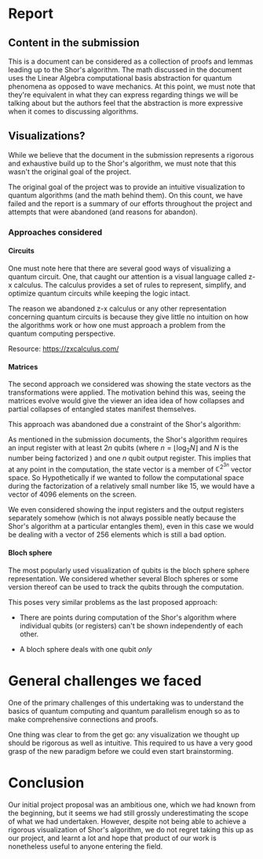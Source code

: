 # Report 

## Content in the submission 

This is a document can be considered as a collection of proofs and lemmas leading up to the Shor's algorithm. The math discussed in the document uses the Linear Algebra computational basis abstraction for quantum phenomena as opposed to wave mechanics. At this point, we must note that they're equivalent in what they can express regarding things we will be talking about but the authors feel that the abstraction is more expressive when it comes to discussing algorithms. 

## Visualizations?

While we believe that the document in the submission represents a rigorous and exhaustive build up to the Shor's algorithm, we must note that this wasn't the original goal of the project. 

The original goal of the project was to provide an intuitive visualization to quantum algorithms (and the math behind them). On this count, we have failed and the report is a summary of our efforts throughout the project and attempts that were abandoned  (and reasons for abandon). 

### Approaches considered 

#### Circuits 

One must note here that there are several good ways of visualizing a quantum circuit. One, that caught our attention is a visual language called z-x calculus. The calculus provides a set of rules to represent, simplify, and optimize quantum circuits while keeping the logic intact. 

The reason we abandoned z-x calculus or any other representation concerning quantum circuits is because they give little no intuition on how the algorithms work or how one must approach a problem from the quantum computing perspective.

Resource: <https://zxcalculus.com/>



#### Matrices 

The second approach we considered was showing the state vectors as the transformations were applied. The motivation behind this was, seeing the matrices evolve would give the viewer an idea idea of how collapses and partial collapses of entangled states manifest themselves. 

This approach was abandoned due a constraint of the Shor's algorithm:

As mentioned in the submission documents, the Shor's algorithm requires an input register with at least $2n$ qubits (where $n = \lfloor \log_2 N \rfloor$ and $N$ is the number being factorized ) and one $n$ qubit output register. This implies that at any point in the computation, the state vector is a member of $\mathbb{C} ^{2^{3n}}$ vector space. So Hypothetically if we wanted to follow the computational space during the factorization of a relatively small number like $15$, we would have a vector of $4096$ elements on the screen. 

We even considered showing the input registers and the output registers separately somehow (which is not always possible neatly because the Shor's algorithm at a particular entangles them), even in this case we would be dealing with a vector of $256$ elements which is still a bad option. 



#### Bloch sphere 

The most popularly used visualization of qubits is the bloch sphere sphere representation. We considered whether several Bloch spheres or some version thereof can be used to track the qubits through the computation. 

This poses very similar problems as the last proposed approach: 

- There are points during computation of the Shor's algorithm where individual qubits (or registers) can't be shown independently of each other. 

- A bloch sphere deals with one qubit _only_

# General challenges we faced 

One of the primary challenges of this undertaking was to understand the basics of quantum computing and quantum parallelism enough so as to make comprehensive connections and proofs. 

One thing was clear to from the get go: any visualization we thought up should be rigorous as well as intuitive. This required to us have a very good grasp of the new paradigm before we could even start brainstorming. 

# Conclusion

Our initial project proposal was an ambitious one, which we had known from the beginning,
but it seems we had still grossly underestimating the scope of what we had undertaken.
However, despite not being able to achieve a rigorous visualization of Shor's algorithm,
we do not regret taking this up as our project, and learnt a lot and hope that product
of our work is nonetheless useful to anyone entering the field.
